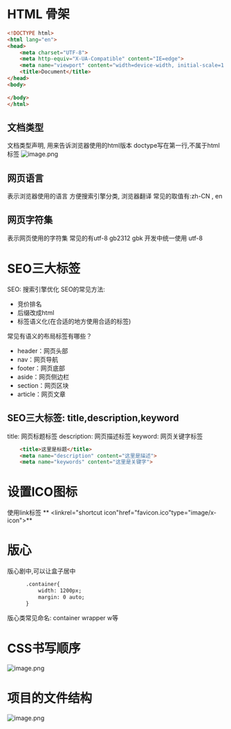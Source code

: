 # HTML 骨架

```html
<!DOCTYPE html> 
<html lang="en">
<head>
    <meta charset="UTF-8">
    <meta http-equiv="X-UA-Compatible" content="IE=edge">
    <meta name="viewport" content="width=device-width, initial-scale=1.0">
    <title>Document</title>
</head>
<body>
    
</body>
</html>
```
## 文档类型 <!DOCTYPE html> 
文档类型声明, 用来告诉浏览器使用的html版本
doctype写在第一行,不属于html标签
![image.png](https://cdn.nlark.com/yuque/0/2022/png/25905096/1648375466987-006e6744-822f-4555-94c7-22ace0d081d1.png#clientId=u9f722ac6-2f48-4&crop=0&crop=0&crop=1&crop=1&from=paste&height=391&id=u92b28f1c&margin=%5Bobject%20Object%5D&name=image.png&originHeight=391&originWidth=1191&originalType=binary&ratio=1&rotation=0&showTitle=false&size=231040&status=done&style=none&taskId=ud8d577ef-f5e1-4f34-b1d9-bbd1bbf815d&title=&width=1191)
## 网页语言  <html lang="en">
表示浏览器使用的语言
方便搜索引擎分类, 浏览器翻译
常见的取值有:zh-CN , en


## 网页字符集 <html lang="en">

表示网页使用的字符集
常见的有utf-8 gb2312 gbk 
开发中统一使用 utf-8

# SEO三大标签
SEO: 搜索引擎优化
SEO的常见方法:

- 竞价排名
- 后缀改成html
- 标签语义化(在合适的地方使用合适的标签)

 常见有语义的布局标签有哪些？ 

- header：网页头部 
- nav：网页导航 
- footer：网页底部
-  aside：网页侧边栏
-  section：网页区块
-  article：网页文章  
## SEO三大标签: title,description,keyword

title: 网页标题标签
description: 网页描述标签
keyword: 网页关键字标签

```html
    <title>这里是标题</title>
    <meta name="description" content="这里是描述">
    <meta name="keywords" content="这里是关键字">
```

# 设置ICO图标

使用link标签
**    <linkrel="shortcut icon"href="favicon.ico"type="image/x-icon">**

# 版心

版心剧中,可以让盒子居中
```html
      .container{
          width: 1200px;
          margin: 0 auto;
      }
```
版心类常见命名: container wrapper w等

# CSS书写顺序

![image.png](https://cdn.nlark.com/yuque/0/2022/png/25905096/1648376340797-c9c58629-e193-41a8-a4fd-7e3c3f3a6ac2.png#clientId=u9f722ac6-2f48-4&crop=0&crop=0&crop=1&crop=1&from=paste&height=226&id=u4a6a74cf&margin=%5Bobject%20Object%5D&name=image.png&originHeight=226&originWidth=799&originalType=binary&ratio=1&rotation=0&showTitle=false&size=115846&status=done&style=none&taskId=u6f3b3d1f-b584-49cd-ba2c-fffa3c8598c&title=&width=799)

# 项目的文件结构
![image.png](https://cdn.nlark.com/yuque/0/2022/png/25905096/1648376574621-5487d173-9059-4be6-8802-2337521c5d88.png#clientId=u8fd3701a-903b-4&crop=0&crop=0&crop=1&crop=1&from=paste&height=298&id=u1ba0ca52&margin=%5Bobject%20Object%5D&name=image.png&originHeight=298&originWidth=866&originalType=binary&ratio=1&rotation=0&showTitle=false&size=179799&status=done&style=none&taskId=u7635fa08-1921-4697-9efa-d306ef3d6da&title=&width=866)
